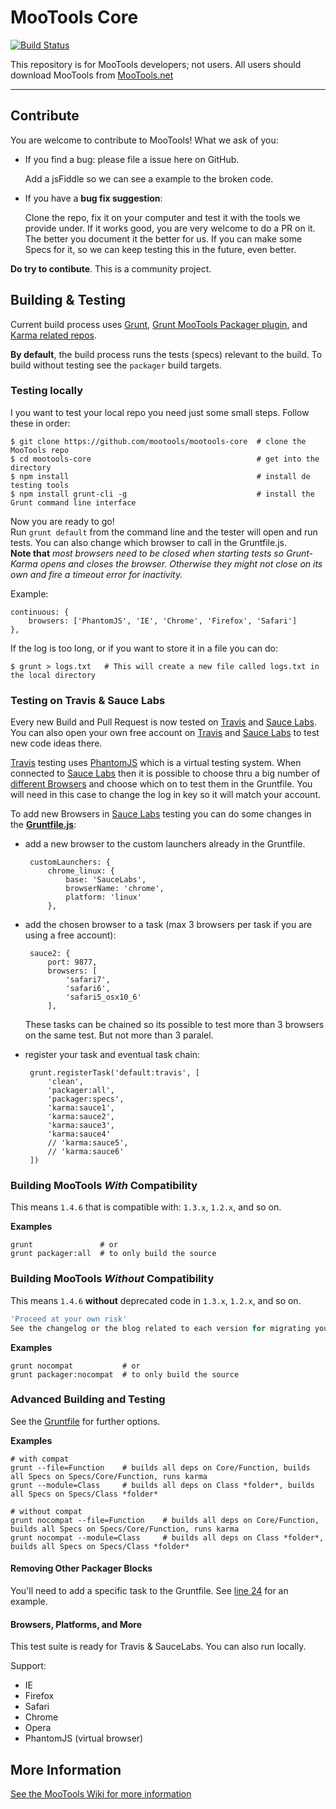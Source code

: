 # MooTools Core

[![Build Status](https://travis-ci.org/mootools/mootools-core.png?branch=master)](https://travis-ci.org/mootools/mootools-core)

This repository is for MooTools developers; not users.
All users should download MooTools from [MooTools.net](http://mootools.net/download "Download MooTools")

---
## Contribute

You are welcome to contribute to MooTools! What we ask of you:

 - If you find a bug: please file a issue here on GitHub. 

    Add a jsFiddle so we can see a example to the broken code.

 - If you have a __bug fix suggestion__: 

    Clone the repo, fix it on your computer and test it with the tools we provide under. If it works good, you are very welcome to do a PR on it. The better you document it the better for us. If you can make some Specs for it, so we can keep testing this in the future, even better.

 
__Do try to contibute__. This is a community project.


## Building & Testing

Current build process uses [Grunt](http://github.com/gruntjs), [Grunt MooTools Packager plugin](https://github.com/ibolmo/grunt-packager), and [Karma related repos](http://github.com/karma-runner/grunt-karma).

**By default**, the build process runs the tests (specs) relevant to the build. To build without testing see the `packager` build targets.

### Testing locally 

I you want to test your local repo you need just some small steps. Follow these in order:

    $ git clone https://github.com/mootools/mootools-core  # clone the MooTools repo
    $ cd mootools-core                                     # get into the directory
    $ npm install                                          # install de testing tools
    $ npm install grunt-cli -g                             # install the Grunt command line interface
    
    
Now you are ready to go!    
Run `grunt default` from the command line and the tester will open and run tests. 
You can also change which browser to call in the Gruntfile.js.     
__Note that__ _most browsers need to be closed when starting tests so Grunt-Karma opens and closes the browser. Otherwise they might not close on its own and fire a timeout error for inactivity._

Example:

	continuous: {
		browsers: ['PhantomJS', 'IE', 'Chrome', 'Firefox', 'Safari']
	},
	
If the log is too long, or if you want to store it in a file you can do:

    $ grunt > logs.txt   # This will create a new file called logs.txt in the local directory
    
### Testing on Travis & Sauce Labs

Every new Build and Pull Request is now tested on [Travis](https://travis-ci.org/) and [Sauce Labs](https://saucelabs.com/). You can also open your own free account on [Travis](https://travis-ci.org/) and [Sauce Labs](https://saucelabs.com/) to test new code ideas there.

[Travis](https://travis-ci.org/) testing uses [PhantomJS](http://phantomjs.org/) which is a virtual testing system. When connected to [Sauce Labs](https://saucelabs.com/) then it is possible to choose thru a big number of [different Browsers](https://saucelabs.com/platforms) and choose which on to test them in the Gruntfile.
You will need in this case to change the log in key so it will match your account.

To add new Browsers in [Sauce Labs](https://saucelabs.com/) testing you can do some changes in the __[Gruntfile.js](https://github.com/mootools/mootools-core/blob/master/Gruntfile.js)__:

 - add a new browser to the custom launchers already in the Gruntfile.

		customLaunchers: {
			chrome_linux: {
				base: 'SauceLabs',
				browserName: 'chrome',
				platform: 'linux'
			}, 
 

 - add the chosen browser to a task (max 3 browsers per task if you are using a free account):
 
		sauce2: {
			port: 9877,
			browsers: [
				'safari7',
				'safari6',
				'safari5_osx10_6'
			],

	These tasks can be chained so its possible to test more than 3 browsers on the same test. But not more than 3 paralel.

 - register your task and eventual task chain:

		grunt.registerTask('default:travis', [
			'clean',
			'packager:all',
			'packager:specs',
			'karma:sauce1',
			'karma:sauce2',
			'karma:sauce3',
			'karma:sauce4'
			// 'karma:sauce5',
			// 'karma:sauce6'
		])
 
 

### Building MooTools _With_ Compatibility
This means `1.4.6` that is compatible with: `1.3.x`, `1.2.x`, and so on. 

**Examples**

	grunt               # or
	grunt packager:all  # to only build the source

### Building MooTools _Without_ Compatibility
This means `1.4.6` **without** deprecated code in `1.3.x`, `1.2.x`, and so on.

``` js
'Proceed at your own risk'
See the changelog or the blog related to each version for migrating your code.
```

**Examples**

	grunt nocompat           # or
	grunt packager:nocompat  # to only build the source
	

### Advanced Building and Testing
See the [Gruntfile](https://github.com/ibolmo/mootools-core/blob/1.4.6/Gruntfile.js) for further options.

**Examples**
  
	# with compat
	grunt --file=Function    # builds all deps on Core/Function, builds all Specs on Specs/Core/Function, runs karma
	grunt --module=Class     # builds all deps on Class *folder*, builds all Specs on Specs/Class *folder*

	# without compat
	grunt nocompat --file=Function    # builds all deps on Core/Function, builds all Specs on Specs/Core/Function, runs karma
	grunt nocompat --module=Class     # builds all deps on Class *folder*, builds all Specs on Specs/Class *folder*

#### Removing Other Packager Blocks
You'll need to add a specific task to the Gruntfile. See [line 24](https://github.com/ibolmo/mootools-core/blob/1.4.6/Gruntfile.js#L24) for an example.

#### Browsers, Platforms, and More

This test suite is ready for Travis & SauceLabs.
You can also run locally.

Support:

 - IE
 - Firefox
 - Safari
 - Chrome
 - Opera
 - PhantomJS (virtual browser)

## More Information

[See the MooTools Wiki for more information](http://github.com/mootools/mootools-core/wikis)
